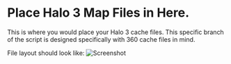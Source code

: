 # Place Halo 3 Map Files in Here.
This is where you would place your Halo 3 cache files. This specific branch of the script is designed specifically with 360 cache files in mind.

File layout should look like:
![Screenshot](http://raw.github.com/InsertStringNameHere/Main-Menu-Cache-Script/main/Docs/Images/H3.png)